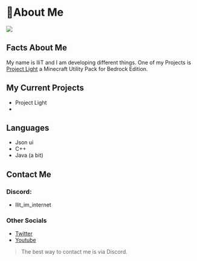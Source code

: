 # 👋About Me

![](https://github-readme-stats.vercel.app/api?username=lliTImInternet&show_icons=true&theme=react)



## Facts About Me

My name is lliT and I am developing different things. One of my Projects is [Project Light](https://dsc.gg/Projectlight) a Minecraft Utility Pack for Bedrock Edition. 


## My Current Projects

- Project Light 
- 


## Languages

- Json ui
- C++
- Java (a bit)


## Contact Me 

### Discord:
- llit_im_internet

### Other Socials
- [Twitter](https://twitter.com/Flexyus3000)
- [Youtube](https://www.youtube.com/channel/UCfnZarTVXLwbhFKscZd_ahg)

> The best way to contact me is via Discord.



